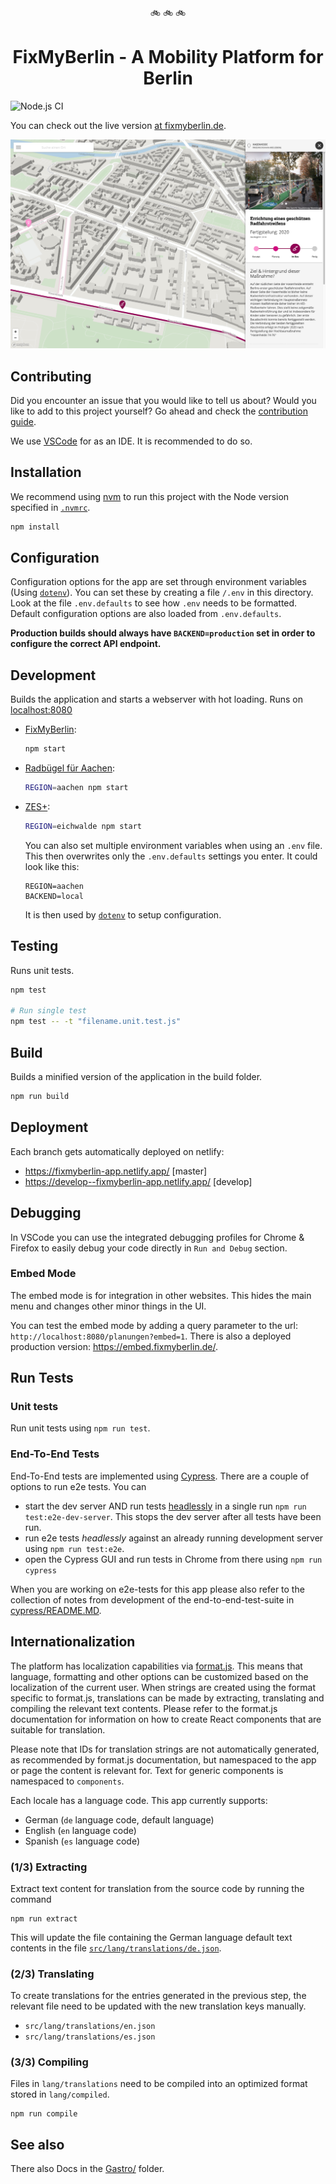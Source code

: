 <p align="center">🚲 🚲 🚲</p>
<h1 align="center">FixMyBerlin - A Mobility Platform for Berlin</h1>

![Node.js CI](https://github.com/FixMyBerlin/fixmy.frontend/workflows/Node.js%20CI/badge.svg?branch=develop)

You can check out the live version [at fixmyberlin.de](https://fixmyberlin.de/).

![fixmy screenshot](/fixmy-screenshot.png)

## Contributing

Did you encounter an issue that you would like to tell us about? Would you like
to add to this project yourself? Go ahead and check the
[contribution guide](CONTRIBUTING.md).

We use [VSCode](https://code.visualstudio.com/) for as an IDE. It is recommended to do so.

## Installation

We recommend using [nvm](https://github.com/nvm-sh/nvm) to run this project with the Node version specified in [`.nvmrc`](.nvmrc).

```sh
npm install
```

## Configuration

Configuration options for the app are set through environment variables
(Using [`dotenv`](https://github.com/motdotla/dotenv)).
You can set these by creating a file `/.env` in this directory. Look at the file
`.env.defaults` to see how `.env` needs to be formatted. Default configuration
options are also loaded from `.env.defaults`.

**Production builds should always have `BACKEND=production` set in order to
configure the correct API endpoint.**

## Development

Builds the application and starts a webserver with hot loading.
Runs on [localhost:8080](http://localhost:8080/)

- [FixMyBerlin](https://fixmyberlin.de/):

  ```sh
  npm start
  ```

- [Radbügel für Aachen](https://radbuegel-aachen.de/):

  ```sh
  REGION=aachen npm start
  ```

- [ZES+](https://www.zesplus.de/):

  ```sh
  REGION=eichwalde npm start
  ```

  You can also set multiple environment variables when using an `.env` file. This then overwrites only the `.env.defaults` settings you enter. It could look like this:

  ```
  REGION=aachen
  BACKEND=local
  ```

  It is then used by [`dotenv`](https://www.npmjs.com/package/dotenv) to setup configuration.

## Testing

Runs unit tests.

```sh
npm test

# Run single test
npm test -- -t "filename.unit.test.js"
```

## Build

Builds a minified version of the application in the build folder.

```sh
npm run build
```

## Deployment

Each branch gets automatically deployed on netlify:

- https://fixmyberlin-app.netlify.app/ [master]
- https://develop--fixmyberlin-app.netlify.app/ [develop]

## Debugging

In VSCode you can use the integrated debugging profiles for Chrome & Firefox to easily debug your code directly in `Run and Debug` section.

### Embed Mode

The embed mode is for integration in other websites. This hides the main menu and changes other minor things in the UI.

You can test the embed mode by adding a query parameter to the url: `http://localhost:8080/planungen?embed=1`.
There is also a deployed production version: https://embed.fixmyberlin.de/.

## Run Tests

### Unit tests

Run unit tests using `npm run test`.

### End-To-End Tests

End-To-End tests are implemented using [Cypress](https://www.cypress.io/).
There are a couple of options to run e2e tests. You can

- start the dev server AND run tests
  [headlessly](https://blog.logrocket.com/introduction-to-headless-browser-testing-44b82310b27c/)
  in a single run `npm run test:e2e-dev-server`.
  This stops the dev server after all tests have been run.
- run e2e tests _headlessly_ against an already running development server using `npm run test:e2e`.
- open the Cypress GUI and run tests in Chrome from there using `npm run cypress`

When you are working on e2e-tests for this app please also refer to the
collection of notes from development of the end-to-end-test-suite in
[cypress/README.MD](cypress/README.MD).

## Internationalization

The platform has localization capabilities via [format.js](https://formatjs.io/).
This means that language, formatting and other options can be customized based
on the localization of the current user. When strings are created using the
format specific to format.js, translations can be made by extracting, translating
and compiling the relevant text contents. Please refer to the format.js documentation
for information on how to create React components that are suitable for translation.

Please note that IDs for translation strings are not automatically generated, as
recommended by format.js documentation, but namespaced to the app or page the
content is relevant for. Text for generic components is namespaced to `components`.

Each locale has a language code. This app currently supports:

- German (`de` language code, default language)
- English (`en` language code)
- Spanish (`es` language code)

### (1/3) Extracting

Extract text content for translation from the source code by running the command

```
npm run extract
```

This will update the file containing the German language default text contents
in the file [`src/lang/translations/de.json`](https://github.com/FixMyBerlin/fixmy.frontend/blob/develop/src/lang/translations/de.json).

### (2/3) Translating

To create translations for the entries generated in the previous step,
the relevant file need to be updated with the new translation keys manually.

- `src/lang/translations/en.json`
- `src/lang/translations/es.json`

### (3/3) Compiling

Files in `lang/translations` need to be compiled into an optimized format stored in `lang/compiled`.

```
npm run compile
```

## See also

There also Docs in the [Gastro/](src/apps/Gastro/docs/README.md) folder.
